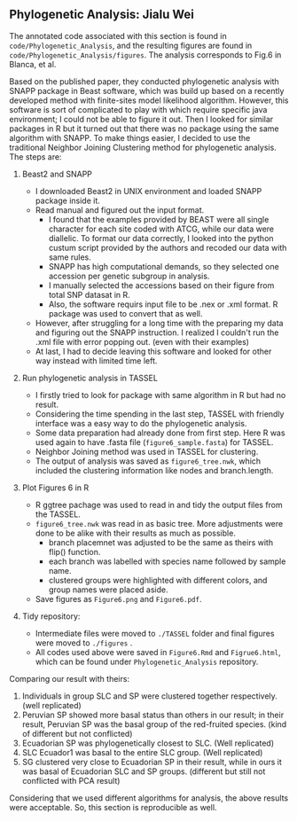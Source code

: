 ## Phylogenetic Analysis: Jialu Wei
The annotated code associated with this section is found in `code/Phylogenetic_Analysis`, and the resulting figures are found in `code/Phylogenetic_Analysis/figures`. The analysis corresponds to Fig.6 in Blanca, et al. 

Based on the published paper, they conducted phylogenetic analysis with SNAPP package in Beast software, which was build up based on a recently developed method with finite-sites model likelihood algorithm. However, this software is sort of complicated to play with which require specific java environment; I could not be able to figure it out. Then I looked for similar packages in R but it turned out that there was no package using the same algorithm with SNAPP. To make things easier, I decided to use the traditional Neighbor Joining Clustering method for phylogenetic analysis. The steps are:

1. Beast2 and SNAPP
	- I downloaded Beast2 in UNIX environment and loaded SNAPP package inside it.
	- Read manual and figured out the input format.
		- I found that the examples provided by BEAST were all single character for each site coded with ATCG, while our data were diallelic. To format our data correctly, I looked into the python custum script provided by the authors and recoded our data with same rules.
		- SNAPP has high computational demands, so they selected one accession per genetic subgroup in analysis.
		- I manually selected the accessions based on their figure from total SNP datasat in R.
		- Also, the software requirs input file to be .nex or .xml format. R package was used to convert that as well.
	- However, after struggling for a long time with the preparing my data and figuring out the SNAPP instruction. I realized I couldn't run the .xml file with error popping out. (even with their examples)
	- At last, I had to decide leaving this software and looked for other way instead with limited time left.

2. Run phylogenetic analysis in TASSEL
	- I firstly tried to look for package with same algorithm in R but had no result.
	- Considering the time spending in the last step, TASSEL with friendly interface was a easy way to do the phylogenetic analysis.
	- Some data preparation had already done from first step. Here R was used again to have .fasta file (`figure6_sample.fasta`) for TASSEL.
	- Neighbor Joining method was used in TASSEL for clustering.
	- The output of analysis was saved as `figure6_tree.nwk`, which included the clustering information like nodes and branch.length.

4. Plot Figures 6 in R
	- R ggtree pachage was used to read in and tidy the output files from the TASSEL.
	- `figure6_tree.nwk` was read in as basic tree. More adjustments were done to be alike with their results as much as possible.
		- branch placemnet was adjusted to be the same as theirs with flip() function.
		- each branch was labelled with species name followed by sample name.
		- clustered groups were highlighted with different colors, and group names were placed aside.
	- Save figures as `Figure6.png` and `Figure6.pdf`. 
5. Tidy repository:
	- Intermediate files were moved to `./TASSEL` folder and final figures were moved to `./figures` .
	- All codes used above were saved in `Figure6.Rmd` and `Figrue6.html`, which can be found under `Phylogenetic_Analysis` repository.

Comparing our result with theirs:  
1. Individuals in group SLC and SP were clustered together respectively. (well replicated)
2. Peruvian SP showed more basal status than others in our result; in their result, Peruvian SP was the basal group of the red-fruited species. (kind of different but not conflicted)
3. Ecuadorian SP was phylogenetically closest to SLC. (Well replicated)
4. SLC Ecuador1 was basal to the entire SLC group. (Well replicated)
5. SG clustered very close to Ecuadorian SP in their result, while in ours it was basal of Ecuadorian SLC and SP groups. (different but still not conflicted with PCA result)

Considering that we used different algorithms for analysis, the above results were acceptable. So, this section is reproducible as well.

 
